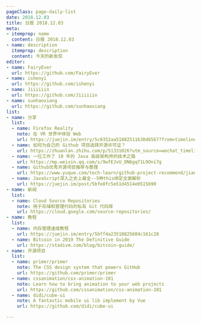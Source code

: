 ```yaml
---
pageClass: page-daily-list
date: 2018.12.03
title: 日报 2018.12.03
meta:
- itemprop: name
  content: 日报 2018.12.03
- name: description
  itemprop: description
  content: 今天的新发现
editor:
- name: FairyEver
  url: https://github.com/FairyEver
- name: ishenyi
  url: https://github.com/ishenyi
- name: Jiiiiiin
  url: https://github.com/Jiiiiiin
- name: sunhaoxiang
  url: https://github.com/sunhaoxiang
list:
- name: 分享
  list:
  - name: Firefox Reality
    note: 在 VR 世界中体验 Web
    url: https://juejin.im/entry/5c0352aa51882511630d6567?from=timeline&isappinstalled=0
  - name: 如何为自己的 Github 项目选择开源许可证？
    url: https://zhuanlan.zhihu.com/p/51331026?utm_source=wechat_timeline&utm_medium=social&from=timeline&isappinstalled=0#showWechatShareTip
  - name: 一位工作了 10 年的 Java 高级架构师的技术之路
    url: https://mp.weixin.qq.com/s/9wfEJvU_ON6gq71L9Oni7g
  - name: Github优秀开源项目推荐与整理
    url: https://www.yuque.com/tech-learn/github-project-recommend/jianjie
  - name: JavaScript深入之史上最全--5种this绑定全面解析
    url: https://juejin.im/post/5bfe8fc5e51d4514e0515b90
- name: 新闻
  list:
  - name: Cloud Source Repositories
    note: 用于存储和管理代码的私有 Git 代码库
    url: https://cloud.google.com/source-repositories/
- name: 教程
  list:
  - name: 内存管理速成教程
    url: https://juejin.im/entry/5bff4a23518825604c161c28
  - name: Bitcoin in 2019 The Definitive Guide
    url: https://stadivm.com/blog/bitcoin-guide/
- name: 开源项目
  list:
  - name: primer/primer
    note: The CSS design system that powers GitHub
    url: https://github.com/primer/primer
  - name: cssanimation/css-animation-101
    note: Learn how to bring animation to your web projects
    url: https://github.com/cssanimation/css-animation-101
  - name: didi/cube-ui
    note: A fantastic mobile ui lib implement by Vue
    url: https://github.com/didi/cube-ui

---
```


<daily-list v-bind="$page.frontmatter"/>
